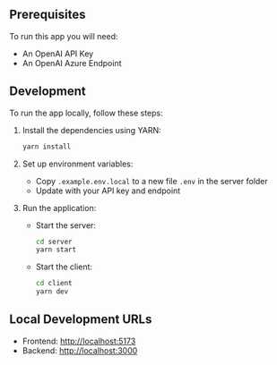 ## Prerequisites

To run this app you will need:
- An OpenAI API Key
- An OpenAI Azure Endpoint

## Development

To run the app locally, follow these steps:

1. Install the dependencies using YARN:
   ```bash
   yarn install
   ```

2. Set up environment variables:
   - Copy `.example.env.local` to a new file `.env` in the server folder
   - Update with your API key and endpoint

3. Run the application:
   - Start the server:
     ```bash
     cd server
     yarn start
     ```
   - Start the client:
     ```bash
     cd client
     yarn dev
     ```

## Local Development URLs
- Frontend: [http://localhost:5173](http://localhost:5173)
- Backend: [http://localhost:3000](http://localhost:3000)